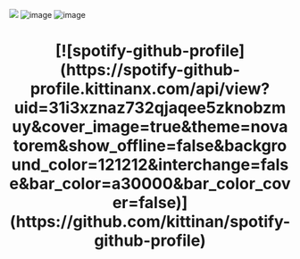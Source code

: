 ![](https://komarev.com/ghpvc/?username=jonahmarshall2009&color=lightgrey)
![image](https://i.imgur.com/amPcylu.png)
![image](https://i.imgur.com/FiQPSne.gif)
<h1 align="center">[![spotify-github-profile](https://spotify-github-profile.kittinanx.com/api/view?uid=31i3xznaz732qjaqee5zknobzmuy&cover_image=true&theme=novatorem&show_offline=false&background_color=121212&interchange=false&bar_color=a30000&bar_color_cover=false)](https://github.com/kittinan/spotify-github-profile)</h1>

